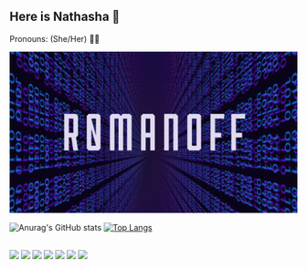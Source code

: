 ## Here is Nathasha 👋
Pronouns: (She/Her) 👩‍💻
 
<img src="README.png">

<br>


![Anurag's GitHub stats](https://github-readme-stats.vercel.app/api?username=R0MANOFF&theme=tokyonight&show_icons=true&hide_border=TRUE)  [![Top Langs](https://github-readme-stats.vercel.app/api/top-langs/?username=R0MANOFF&layout=compact&theme=tokyonight&hide_border=TRUE&langs_count=8)](https://github.com/R0MANOFF/github-readme-stats)


<br>
<div style="text-aline: block">
<img src="https://img.shields.io/badge/Python-3776AB?style=for-the-badge&logo=python&logoColor=white">   <img src="https://img.shields.io/badge/HTML-239120?style=for-the-badge&logo=html5&logoColor=white">   <img src="https://img.shields.io/badge/CSS-239120?&style=for-the-badge&logo=css3&logoColor=white">   <img src="https://img.shields.io/badge/C-00599C?style=for-the-badge&logo=c&logoColor=white">   <img src="https://img.shields.io/badge/Java-ED8B00?style=for-the-badge&logo=java&logoColor=white">   <img src="https://img.shields.io/badge/Lua-2C2D72?style=for-the-badge&logo=lua&logoColor=white">   <img src="https://img.shields.io/badge/JavaScript-323330?style=for-the-badge&logo=javascript&logoColor=F7DF1E"> 
</div>

<!--
**R0MANOFF/R0MANOFF** is a ✨ _special_ ✨ repository because its `README.md` (this file) appears on your GitHub profile.

Here are some ideas to get you started:

- 🔭 I’m currently working on ...
- 🌱 I’m currently learning ...
- 👯 I’m looking to collaborate on ...
- 🤔 I’m looking for help with ...
- 💬 Ask me about ...
- 📫 How to reach me: ...
- 😄 Pronouns: ...
- ⚡ Fun fact: ...
-->
